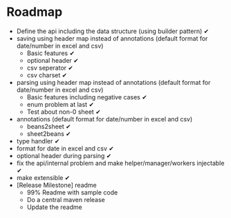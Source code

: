 # Roadmap

* Define the api including the data structure (using builder pattern)   ✔
* saving using header map instead of annotations (default format for date/number in excel and csv) 
  * Basic features  ✔
  * optional header   ✔
  * csv seperator    ✔
  * csv charset  ✔
* parsing using header map instead of annotations (default format for date/number in excel and csv)
  * Basic features including negative cases ✔
  * enum problem at last ✔
  * Test about non-0 sheet ✔ 
* annotations (default format for date/number in excel and csv)
  * beans2sheet ✔
  * sheet2beans ✔  
* type handler ✔
* format for date in excel and csv ✔ 
* optional header during parsing ✔
* fix the api/internal problem and make helper/manager/workers injectable ✔ 
* make extensible  ✔
* [Release Milestone]  readme
  * 99% Readme with sample code
  * Do a central maven release
  * Update the readme 